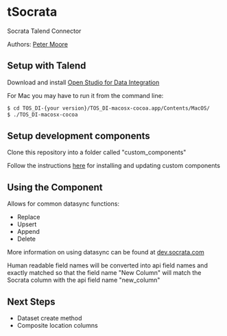 # tSocrata
Socrata Talend Connector

Authors: [Peter Moore](https://github.com/PeterAustinMoore/)

## Setup with Talend
Download and install [Open Studio for Data Integration](https://www.talend.com/products/data-integration/)

For Mac you may have to run it from the command line:
```bash
$ cd TOS_DI-{your version}/TOS_DI-macosx-cocoa.app/Contents/MacOS/
$ ./TOS_DI-macosx-cocoa
```

## Setup development components
Clone this repository into a folder called "custom_components"

Follow the instructions [here](https://help.talend.com/reader/Jkvp187bw8jcmAsfn~skJQ/Cp2O1jasCRNKAlFAmCHSdw) for installing and updating custom components

## Using the Component
Allows for common datasync functions:
- Replace
- Upsert
- Append
- Delete

More information on using datasync can be found at [dev.socrata.com](http://socrata.github.io/datasync/)

Human readable field names will be converted into api field names and exactly matched so that the field name "New Column" will match the Socrata column with the api field name "new_column"

## Next Steps
- Dataset create method
- Composite location columns
